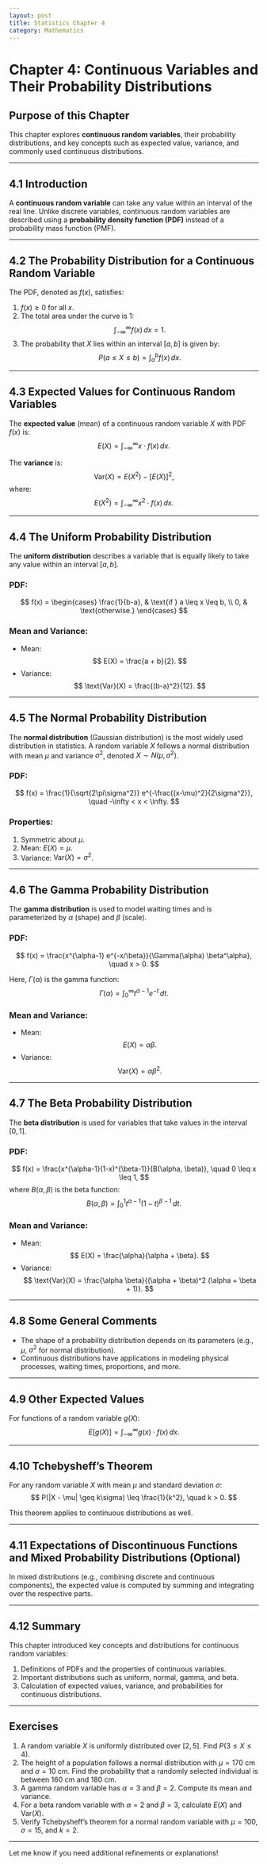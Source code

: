 ```yaml
---
layout: post
title: Statistics Chapter 4
category: Mathematics
---
```


# Chapter 4: Continuous Variables and Their Probability Distributions

## Purpose of this Chapter
This chapter explores **continuous random variables**, their probability distributions, and key concepts such as expected value, variance, and commonly used continuous distributions.

---

## 4.1 Introduction

A **continuous random variable** can take any value within an interval of the real line. Unlike discrete variables, continuous random variables are described using a **probability density function (PDF)** instead of a probability mass function (PMF).

---

## 4.2 The Probability Distribution for a Continuous Random Variable

The PDF, denoted as $f(x)$, satisfies:
1. $f(x) \geq 0$ for all $x$.
2. The total area under the curve is 1:
   $$
   \int_{-\infty}^\infty f(x) \, dx = 1.
   $$
3. The probability that $X$ lies within an interval $[a, b]$ is given by:
   $$
   P(a \leq X \leq b) = \int_a^b f(x) \, dx.
   $$

---

## 4.3 Expected Values for Continuous Random Variables

The **expected value** (mean) of a continuous random variable $X$ with PDF $f(x)$ is:
$$
E(X) = \int_{-\infty}^\infty x \cdot f(x) \, dx.
$$

The **variance** is:
$$
\text{Var}(X) = E(X^2) - [E(X)]^2,
$$
where:
$$
E(X^2) = \int_{-\infty}^\infty x^2 \cdot f(x) \, dx.
$$

---

## 4.4 The Uniform Probability Distribution

The **uniform distribution** describes a variable that is equally likely to take any value within an interval $[a, b]$.

### PDF:
$$
f(x) =
\begin{cases} 
\frac{1}{b-a}, & \text{if } a \leq x \leq b, \\
0, & \text{otherwise.}
\end{cases}
$$

### Mean and Variance:
- Mean:
  $$
  E(X) = \frac{a + b}{2}.
  $$
- Variance:
  $$
  \text{Var}(X) = \frac{(b-a)^2}{12}.
  $$

---

## 4.5 The Normal Probability Distribution

The **normal distribution** (Gaussian distribution) is the most widely used distribution in statistics. A random variable $X$ follows a normal distribution with mean $\mu$ and variance $\sigma^2$, denoted $X \sim N(\mu, \sigma^2)$.

### PDF:
$$
f(x) = \frac{1}{\sqrt{2\pi\sigma^2}} e^{-\frac{(x-\mu)^2}{2\sigma^2}}, \quad -\infty < x < \infty.
$$

### Properties:
1. Symmetric about $\mu$.
2. Mean: $E(X) = \mu$.
3. Variance: $\text{Var}(X) = \sigma^2$.

---

## 4.6 The Gamma Probability Distribution

The **gamma distribution** is used to model waiting times and is parameterized by $\alpha$ (shape) and $\beta$ (scale).

### PDF:
$$
f(x) = \frac{x^{\alpha-1} e^{-x/\beta}}{\Gamma(\alpha) \beta^\alpha}, \quad x > 0.
$$

Here, $\Gamma(\alpha)$ is the gamma function:
$$
\Gamma(\alpha) = \int_0^\infty t^{\alpha-1} e^{-t} \, dt.
$$

### Mean and Variance:
- Mean:
  $$
  E(X) = \alpha \beta.
  $$
- Variance:
  $$
  \text{Var}(X) = \alpha \beta^2.
  $$

---

## 4.7 The Beta Probability Distribution

The **beta distribution** is used for variables that take values in the interval $[0, 1]$.

### PDF:
$$
f(x) = \frac{x^{\alpha-1}(1-x)^{\beta-1}}{B(\alpha, \beta)}, \quad 0 \leq x \leq 1,
$$
where $B(\alpha, \beta)$ is the beta function:
$$
B(\alpha, \beta) = \int_0^1 t^{\alpha-1} (1-t)^{\beta-1} \, dt.
$$

### Mean and Variance:
- Mean:
  $$
  E(X) = \frac{\alpha}{\alpha + \beta}.
  $$
- Variance:
  $$
  \text{Var}(X) = \frac{\alpha \beta}{(\alpha + \beta)^2 (\alpha + \beta + 1)}.
  $$

---

## 4.8 Some General Comments

- The shape of a probability distribution depends on its parameters (e.g., $\mu$, $\sigma^2$ for normal distribution).
- Continuous distributions have applications in modeling physical processes, waiting times, proportions, and more.

---

## 4.9 Other Expected Values

For functions of a random variable $g(X)$:
$$
E[g(X)] = \int_{-\infty}^\infty g(x) \cdot f(x) \, dx.
$$

---

## 4.10 Tchebysheff’s Theorem

For any random variable $X$ with mean $\mu$ and standard deviation $\sigma$:
$$
P(|X - \mu| \geq k\sigma) \leq \frac{1}{k^2}, \quad k > 0.
$$

This theorem applies to continuous distributions as well.

---

## 4.11 Expectations of Discontinuous Functions and Mixed Probability Distributions (Optional)

In mixed distributions (e.g., combining discrete and continuous components), the expected value is computed by summing and integrating over the respective parts.

---

## 4.12 Summary

This chapter introduced key concepts and distributions for continuous random variables:
1. Definitions of PDFs and the properties of continuous variables.
2. Important distributions such as uniform, normal, gamma, and beta.
3. Calculation of expected values, variance, and probabilities for continuous distributions.

---

## Exercises

1. A random variable $X$ is uniformly distributed over $[2, 5]$. Find $P(3 \leq X \leq 4)$.
2. The height of a population follows a normal distribution with $\mu = 170$ cm and $\sigma = 10$ cm. Find the probability that a randomly selected individual is between 160 cm and 180 cm.
3. A gamma random variable has $\alpha = 3$ and $\beta = 2$. Compute its mean and variance.
4. For a beta random variable with $\alpha = 2$ and $\beta = 3$, calculate $E(X)$ and $\text{Var}(X)$.
5. Verify Tchebysheff’s theorem for a normal random variable with $\mu = 100$, $\sigma = 15$, and $k = 2$.

---

Let me know if you need additional refinements or explanations!

